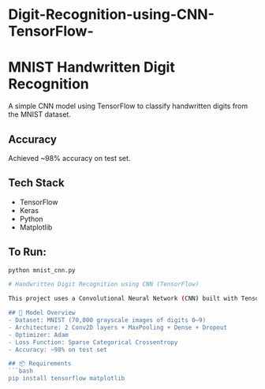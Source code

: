 # Digit-Recognition-using-CNN-TensorFlow-
# MNIST Handwritten Digit Recognition

A simple CNN model using TensorFlow to classify handwritten digits from the MNIST dataset.

## Accuracy
Achieved ~98% accuracy on test set.

## Tech Stack
- TensorFlow
- Keras
- Python
- Matplotlib

## To Run:
```bash
python mnist_cnn.py

# Handwritten Digit Recognition using CNN (TensorFlow)

This project uses a Convolutional Neural Network (CNN) built with TensorFlow to classify handwritten digits from the MNIST dataset. It's a great beginner-friendly deep learning project demonstrating image preprocessing, CNN modeling, and evaluation.

## 🧠 Model Overview
- Dataset: MNIST (70,000 grayscale images of digits 0–9)
- Architecture: 2 Conv2D layers + MaxPooling + Dense + Dropout
- Optimizer: Adam
- Loss Function: Sparse Categorical Crossentropy
- Accuracy: ~98% on test set

## 📦 Requirements
```bash
pip install tensorflow matplotlib

